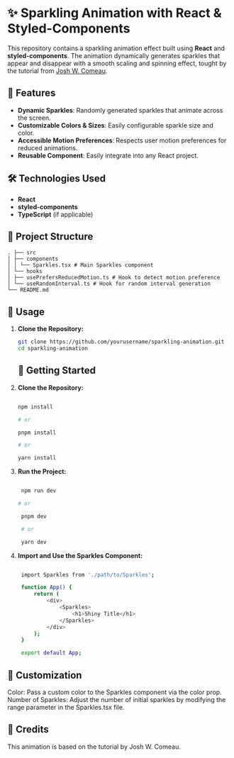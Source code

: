 # ✨ Sparkling Animation with React & Styled-Components

This repository contains a sparkling animation effect built using **React** and **styled-components**. The animation dynamically generates sparkles that appear and disappear with a smooth scaling and spinning effect, tought by the tutorial from [Josh W. Comeau](https://www.joshwcomeau.com/).

## 🚀 Features

- **Dynamic Sparkles**: Randomly generated sparkles that animate across the screen.
- **Customizable Colors & Sizes**: Easily configurable sparkle size and color.
- **Accessible Motion Preferences**: Respects user motion preferences for reduced animations.
- **Reusable Component**: Easily integrate into any React project.

## 🛠️ Technologies Used

- **React**
- **styled-components**
- **TypeScript** (if applicable)

## 📂 Project Structure

    
    . ├── src
    │ ├── components
    │ │ └── Sparkles.tsx # Main Sparkles component
    │ └── hooks
    │ ├── usePrefersReducedMotion.ts # Hook to detect motion preference
    │ └── useRandomInterval.ts # Hook for random interval generation
    └── README.md
    

## 📝 Usage

1. **Clone the Repository:**

   ```bash
   git clone https://github.com/yourusername/sparkling-animation.git
   cd sparkling-animation

   ```

   ## 🚀 Getting Started

2. **Clone the Repository:**

   ```bash

   npm install

   # or

   pnpm install

   # or

   yarn install

   ```

3. **Run the Project:**

   ```bash

    npm run dev

   # or
   
    pnpm dev

    # or

    yarn dev

   ```

4. **Import and Use the Sparkles Component:**

   ```bash

    import Sparkles from './path/to/Sparkles';

    function App() {
        return (
            <div>
                <Sparkles>
                    <h1>Shiny Title</h1>
                </Sparkles>
            </div>
        );
    }

    export default App;

   ```


## 🎨 Customization
Color: Pass a custom color to the Sparkles component via the color prop.
Number of Sparkles: Adjust the number of initial sparkles by modifying the range parameter in the Sparkles.tsx file.

## 📖 Credits
This animation is based on the tutorial by Josh W. Comeau.
